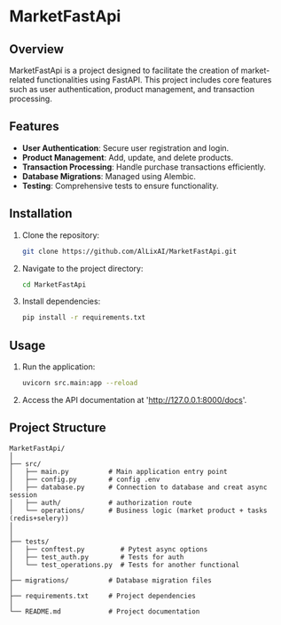 # MarketFastApi

## Overview
MarketFastApi is a project designed to facilitate the creation of market-related functionalities using FastAPI. This project includes core features such as user authentication, product management, and transaction processing.

## Features
- **User Authentication**: Secure user registration and login.
- **Product Management**: Add, update, and delete products.
- **Transaction Processing**: Handle purchase transactions efficiently.
- **Database Migrations**: Managed using Alembic.
- **Testing**: Comprehensive tests to ensure functionality.

## Installation
1. Clone the repository:
   ```sh
   git clone https://github.com/AlLixAI/MarketFastApi.git

2. Navigate to the project directory:
   ```sh
   cd MarketFastApi
   
3. Install dependencies:
   ```sh
   pip install -r requirements.txt

## Usage
1. Run the application:
   ```sh
   uvicorn src.main:app --reload
2. Access the API documentation at 'http://127.0.0.1:8000/docs'.

## Project Structure

```plaintext
MarketFastApi/
│
├── src/
│   ├── main.py          # Main application entry point
│   ├── config.py        # config .env
│   ├── database.py      # Connection to database and creat async session
│   ├── auth/            # authorization route
│   └── operations/      # Business logic (market product + tasks (redis+selery))
│ 
│
├── tests/
│   ├── conftest.py         # Pytest async options
│   ├── test_auth.py        # Tests for auth
│   └── test_operations.py  # Tests for another functional
│
├── migrations/          # Database migration files
│
├── requirements.txt     # Project dependencies
│
└── README.md            # Project documentation
